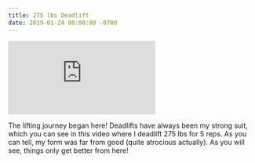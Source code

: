 ```yaml
---
title: 275 lbs Deadlift
date: 2019-01-24 00:00:00 -0700
---
```

<div class="video-container">
  <iframe src="https://www.youtube.com/embed/R4a-VT7lse8" frameborder="0" allow="accelerometer; autoplay; clipboard-write; encrypted-media; gyroscope; picture-in-picture" allowfullscreen></iframe>
</div>

The lifting journey began here! Deadlifts have always been my strong suit, which you can see in this video where I deadlift 275 lbs for 5 reps. As you can tell, my form was far from good (quite atrocious actually). As you will see, things only get better from here!
